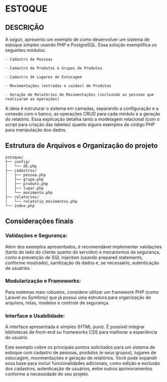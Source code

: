 # ESTOQUE

## DESCRIÇÃO

A seguir, apresento um exemplo de como desenvolver um sistema de estoque simples usando PHP e PostgreSQL. Essa solução exemplifica os seguintes módulos:

    - Cadastro de Pessoas

    - Cadastro de Produtos e Grupos de Produtos

    - Cadastro de Lugares de Estocagem

    - Movimentações (entradas e saídas) de Produtos

    - Geração de Relatórios de Movimentações (incluindo as pessoas que realizaram as operações)

A ideia é estruturar o sistema em camadas, separando a configuração e a conexão com o banco, as operações CRUD para cada módulo e a geração do relatório. Essa explicação detalha tanto a modelagem relacional (com o script para criação das tabelas) quanto alguns exemplos de código PHP para manipulação dos dados.


## Estrutura de Arquivos e Organização do projeto

```
estoque/
├── config/
│   └── db.php
├── cadastros/
│   ├── pessoa.php
│   ├── grupo.php
│   ├── produto.php
│   ├── lugar.php
│   └── movimento.php
├── relatorios/
│   └── relatorio_movimentos.php
└── index.php
```

## Considerações finais

### Validações e Segurança:
Além dos exemplos apresentados, é recomendável implementar validações (tanto do lado do cliente quanto do servidor) e mecanismos de segurança, como a prevenção de SQL Injection (usando prepared statements, conforme mostrado), sanitização de dados e, se necessário, autenticação de usuários.

### Modularização e Frameworks:
Para sistemas mais robustos, considere utilizar um framework PHP (como Laravel ou Symfony) que já possui uma estrutura para organização de arquivos, rotas, modelos e controle de segurança.

### Interface e Usabilidade:
A interface apresentada é simples (HTML puro). É possível integrar bibliotecas de front-end ou frameworks CSS para melhorar a experiência do usuário.

Este exemplo cobre os principais pontos solicitados para um sistema de estoque com cadastro de pessoas, produtos (e seus grupos), lugares de estocagem, movimentações e geração de relatórios. Você pode expandir essa base para incluir funcionalidades adicionais, como edição e exclusão dos cadastros, autenticação de usuários, entre outros aprimoramentos conforme a necessidade do seu projeto.
